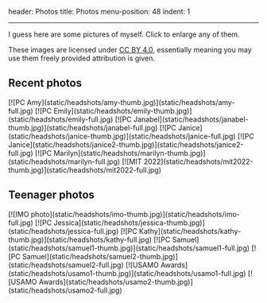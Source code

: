 header: Photos
title: Photos
menu-position: 48
indent: 1

---

I guess here are some pictures of myself.
Click to enlarge any of them.

These images are licensed under
[CC BY 4.0](https://creativecommons.org/licenses/by/4.0/),
essentially meaning you may use them freely provided attribution is given.

## Recent photos

<div class="photo-gallery" markdown="1">
[![PC Amy](static/headshots/amy-thumb.jpg)](static/headshots/amy-full.jpg)
[![PC Emily](static/headshots/emily-thumb.jpg)](static/headshots/emily-full.jpg)
[![PC Janabel](static/headshots/janabel-thumb.jpg)](static/headshots/janabel-full.jpg)
[![PC Janice](static/headshots/janice-thumb.jpg)](static/headshots/janice-full.jpg)
[![PC Janice](static/headshots/janice2-thumb.jpg)](static/headshots/janice2-full.jpg)
[![PC Marilyn](static/headshots/marilyn-thumb.jpg)](static/headshots/marilyn-full.jpg)
[![MIT 2022](static/headshots/mit2022-thumb.jpg)](static/headshots/mit2022-full.jpg)
</div>

## Teenager photos

<div class="photo-gallery" markdown="1">
[![IMO photo](static/headshots/imo-thumb.jpg)](static/headshots/imo-full.jpg)
[![PC Jessica](static/headshots/jessica-thumb.jpg)](static/headshots/jessica-full.jpg)
[![PC Kathy](static/headshots/kathy-thumb.jpg)](static/headshots/kathy-full.jpg)
[![PC Samuel](static/headshots/samuel1-thumb.jpg)](static/headshots/samuel1-full.jpg)
[![PC Samuel](static/headshots/samuel2-thumb.jpg)](static/headshots/samuel2-full.jpg)
[![USAMO Awards](static/headshots/usamo1-thumb.jpg)](static/headshots/usamo1-full.jpg)
[![USAMO Awards](static/headshots/usamo2-thumb.jpg)](static/headshots/usamo2-full.jpg)
</div>

